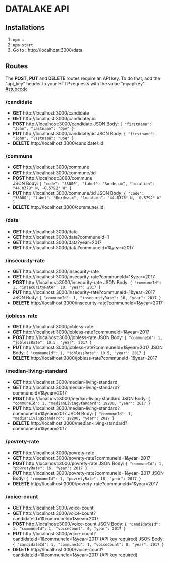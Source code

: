 # DATALAKE API

## Installations
1. `npm i`
2. `npm start`
3. Go to : http://localhost:3000/data

## Routes
The **POST**, **PUT** and **DELETE** routes require an API key.
To do that, add the "api_key" header to your HTTP requests with the value "myapikey". [#stubcode]()

### /candidate
- **GET** http://localhost:3000/candidate
- **GET** http://localhost:3000/candidate/:id
- **POST** http://localhost:3000/candidate
JSON Body: `{ "firstname": "John", "lastname": "Doe" }`
- **PUT** http://localhost:3000/candidate/:id
JSON Body: `{ "firstname": "John", "lastname": "Doe" }`
- **DELETE** http://localhost:3000/candidate/:id

### /commune
- **GET** http://localhost:3000/commune
- **GET** http://localhost:3000/commune/:id
- **POST** http://localhost:3000/commune     
JSON Body: `{ "code": "33000", "label": "Bordeaux", "location": "44.8378° N, -0.5792° W" } `
- **PUT** http://localhost:3000/commune/:id
JSON Body: `{ "code": "33000", "label": "Bordeaux", "location": "44.8378° N, -0.5792° W" }`
- **DELETE** http://localhost:3000/commune/:id

### /data
- **GET** http://localhost:3000/data
- **GET** http://localhost:3000/data?communeId=1
- **GET** http://localhost:3000/data?year=2017
- **GET** http://localhost:3000/data?communeId=1&year=2017

### /insecurity-rate
- **GET** http://localhost:3000/insecurity-rate
- **GET** http://localhost:3000/insecurity-rate?communeId=1&year=2017
- **POST** http://localhost:3000/insecurity-rate
JSON Body: `{ "communeId": 1, "insecurityRate": 10, "year": 2017 }`
- **PUT** http://localhost:3000/insecurity-rate?communeId=1&year=2017 
JSON Body: `{ "communeId": 1, "insecurityRate": 10, "year": 2017 }`
- **DELETE** http://localhost:3000/insecurity-rate?communeId=1&year=2017

### /jobless-rate
- **GET** http://localhost:3000/jobless-rate
- **GET** http://localhost:3000/jobless-rate?communeId=1&year=2017
- **POST** http://localhost:3000/jobless-rate
JSON Body: `{ "communeId": 1, "joblessRate": 10.5, "year": 2017 }`
- **PUT** http://localhost:3000/jobless-rate?communeId=1&year=2017 
JSON Body: `{ "communeId": 1, "joblessRate": 10.5, "year": 2017 }`
- **DELETE** http://localhost:3000/jobless-rate?communeId=1&year=2017

### /median-living-standard
- **GET** http://localhost:3000/median-living-standard
- **GET** http://localhost:3000/median-living-standard?communeId=1&year=2017
- **POST** http://localhost:3000/median-living-standard
JSON Body: `{ "communeId": 1, "medianLivingStandard": 19200, "year": 2017 }`
- **PUT** http://localhost:3000/median-living-standard?communeId=1&year=2017 
JSON Body: `{ "communeId": 1, "medianLivingStandard": 19200, "year": 2017 }`
- **DELETE** http://localhost:3000/median-living-standard?communeId=1&year=2017

### /povrety-rate
- **GET** http://localhost:3000/povrety-rate
- **GET** http://localhost:3000/povrety-rate?communeId=1&year=2017
- **POST** http://localhost:3000/povrety-rate
JSON Body: `{ "communeId": 1, "povretyRate": 16, "year": 2017 }`
- **PUT**    http://localhost:3000/povrety-rate?communeId=1&year=2017 
JSON Body: `{ "communeId": 1, "povretyRate": 16, "year": 2017 }`
- **DELETE** http://localhost:3000/povrety-rate?communeId=1&year=2017

### /voice-count
- **GET** http://localhost:3000/voice-count
- **GET** http://localhost:3000/voice-count?candidateId=1&communeId=1&year=2017
- **POST** http://localhost:3000/voice-count
JSON Body: `{ "candidateId": 1, "communeId": 1, "voiceCount": 0, "year": 2017 }`
- **PUT** http://localhost:3000/voice-count?candidateId=1&communeId=1&year=2017 (API key required)
JSON Body: `{ "candidateId": 1, "communeId": 1, "voiceCount": 0, "year": 2017 }`
- **DELETE** http://localhost:3000/voice-count?candidateId=1&communeId=1&year=2017 (API key required)